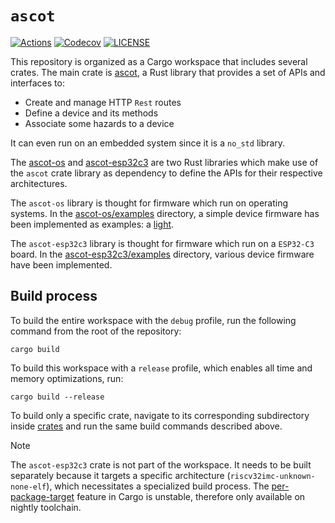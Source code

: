 # `ascot`

[![Actions][actions badge]][actions]
[![Codecov][codecov badge]][codecov]
[![LICENSE][license badge]][license]

This repository is organized as a Cargo workspace that includes several crates.
The main crate is [ascot](./crates/ascot), a Rust library that provides a set of
APIs and interfaces to:

- Create and manage HTTP `Rest` routes
- Define a device and its methods
- Associate some hazards to a device

It can even run on an embedded system since it is a `no_std` library.

The [ascot-os](./crates/ascot-os) and [ascot-esp32c3](./crates/ascot-esp32c3)
are two Rust libraries which make use of the `ascot` crate library as dependency
to define the APIs for their respective architectures.

The `ascot-os` library is thought for firmware which run on operating systems.
In the [ascot-os/examples](./crates/ascot-os/examples) directory, a simple
device firmware has been implemented as examples: a [light](./crates/ascot-os/examples/light).

The `ascot-esp32c3` library is thought for firmware which run on a `ESP32-C3`
board.
In the [ascot-esp32c3/examples](./crates/ascot-esp32c3/examples) directory,
various device firmware have been implemented.

## Build process

To build the entire workspace with the `debug` profile, run the following
command from the root of the repository:

```console
cargo build
```

To build this workspace with a `release` profile, which enables all time and
memory optimizations, run:

```console
cargo build --release
```

To build only a specific crate, navigate to its corresponding subdirectory
inside [crates](./crates) and run the same build commands described above.

> [!NOTE]
> The `ascot-esp32c3` crate is not part of the workspace. It needs to be built
separately because it targets a specific architecture
(`riscv32imc-unknown-none-elf`), which necessitates a specialized build process.
The [per-package-target](https://doc.rust-lang.org/cargo/reference/unstable.html#per-package-target)
feature in Cargo is unstable, therefore only available on nightly toolchain.

<!-- Links -->
[actions]: https://github.com/SoftengPoliTo/ascot/actions
[codecov]: https://codecov.io/gh/SoftengPoliTo/ascot
[license]: https://github.com/SoftengPoliTo/ascot/blob/master/LICENSE

<!-- Badges -->
[actions badge]: https://github.com/SoftengPoliTo/ascot/workflows/ci/badge.svg
[codecov badge]: https://codecov.io/gh/SoftengPoliTo/ascot/branch/master/graph/badge.svg
[license badge]: https://img.shields.io/badge/license-MIT-blue.svg
